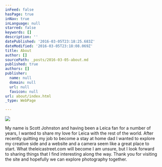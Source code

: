 ```yaml
---
inFeed: false
hasPage: true
inNav: true
inLanguage: null
starred: false
keywords: []
description: ''
datePublished: '2016-03-05T23:18:25.683Z'
dateModified: '2016-03-05T23:18:08.069Z'
title: About
author: []
sourcePath: _posts/2016-03-05-about.md
published: true
authors: []
publisher:
  name: null
  domain: null
  url: null
  favicon: null
url: about/index.html
_type: WebPage

---
```

![](https://the-grid-user-content.s3-us-west-2.amazonaws.com/47aa0a01-3f8e-4c5e-b15b-15d95a8884ff.jpg)

My name is Scott Johnston and having been a Leica fan for a number of years, I wanted to share my love for Leica with the rest of the world. After recently quitting my job to become a stay at home dad I wanted to explore my creative side and a website and a camera seem like a great place to start. What theleicastreet.com will become I am unsure, but I look forward to sharing things that I find interesting along the way. Thank you for visiting the site and hopefully we can explore photography together.